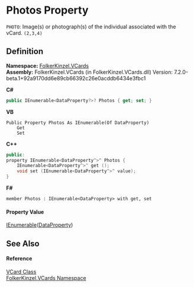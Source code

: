 # Photos Property


`PHOTO`: Image(s) or photograph(s) of the individual associated with the vCard. `(2,3,4)`



## Definition
**Namespace:** <a href="67dce261-ab8f-dd0a-4c0c-bc2633c1719e.md">FolkerKinzel.VCards</a>  
**Assembly:** FolkerKinzel.VCards (in FolkerKinzel.VCards.dll) Version: 7.2.0-beta.1+92a9170dd6e89cb66392c26e0acddb6434e3fbc1

**C#**
``` C#
public IEnumerable<DataProperty?>? Photos { get; set; }
```
**VB**
``` VB
Public Property Photos As IEnumerable(Of DataProperty)
	Get
	Set
```
**C++**
``` C++
public:
property IEnumerable<DataProperty^>^ Photos {
	IEnumerable<DataProperty^>^ get ();
	void set (IEnumerable<DataProperty^>^ value);
}
```
**F#**
``` F#
member Photos : IEnumerable<DataProperty> with get, set
```



#### Property Value
<a href="https://learn.microsoft.com/dotnet/api/system.collections.generic.ienumerable-1" target="_blank" rel="noopener noreferrer">IEnumerable</a>(<a href="aa898609-8843-98f4-56c5-cc0c7bf76b89.md">DataProperty</a>)

## See Also


#### Reference
<a href="23413828-9a4a-2851-b88b-84d0afcb0031.md">VCard Class</a>  
<a href="67dce261-ab8f-dd0a-4c0c-bc2633c1719e.md">FolkerKinzel.VCards Namespace</a>  
